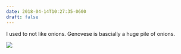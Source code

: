 ```yaml
---
date: 2018-04-14T10:27:35-0600
draft: false
---
```




I used to not like onions. Genovese is bascially a huge pile of onions.

![](/images/2018/0eaa177c14.jpg)



